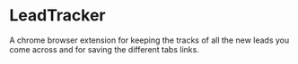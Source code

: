 # LeadTracker
A chrome browser extension for keeping the tracks of all the new leads you come across and for saving the different tabs links.
